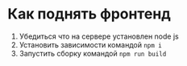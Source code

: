 # Как поднять фронтенд
1. Убедиться что на сервере установлен node js
2. Установить зависимости командой `npm i`
3. Запустить сборку командой `npm run build`